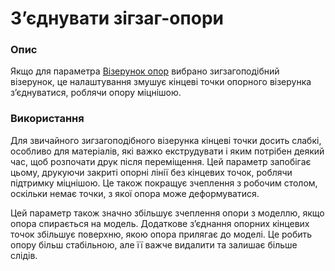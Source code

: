 Зʼєднувати зігзаг-опори
====

### **Опис**

Якщо для параметра [Візерунок опор](support_pattern.md) вибрано зигзагоподібний візерунок, це налаштування змушує кінцеві точки опорного візерунка з’єднуватися, роблячи опору міцнішою.

### **Використання**

Для звичайного зигзагоподібного візерунка кінцеві точки досить слабкі, особливо для матеріалів, які важко екструдувати і яким потрібен деякий час, щоб розпочати друк після переміщення. Цей параметр запобігає цьому, друкуючи закриті опорні лінії без кінцевих точок, роблячи підтримку міцнішою. Це також покращує зчеплення з робочим столом, оскільки немає точки, з якої опора може деформуватися.

Цей параметр також значно збільшує зчеплення опори з моделлю, якщо опора спирається на модель. Додаткове з’єднання опорних кінцевих точок збільшує поверхню, якою опора прилягає до моделі. Це робить опору більш стабільною, але її важче видалити та залишає більше слідів.
